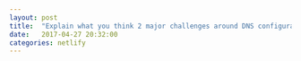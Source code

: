```yaml
---
layout: post
title:  "Explain what you think 2 major challenges around DNS configuration are for less-technical internet end-users."
date:   2017-04-27 20:32:00
categories: netlify
---
```

